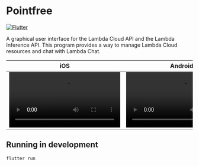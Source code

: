 Pointfree
=========

[![Flutter](https://github.com/wesleym/pointfree/actions/workflows/flutter.yml/badge.svg)](https://github.com/wesleym/pointfree/actions/workflows/flutter.yml)

A graphical user interface for the Lambda Cloud API and the Lambda Inference API. This program provides a way to manage Lambda Cloud resources and chat with Lambda Chat.

iOS | Android
-- | --
<video src="https://github.com/user-attachments/assets/c86c1f22-6944-4dfb-b057-d60564105f3d" type="video/mp4"></video> | <video src="https://github.com/user-attachments/assets/b6ec6194-15f8-48cd-9e84-45c8485deeaf" type="video/mp4"></video>

Running in development
----------------------

```shell
flutter run
```
